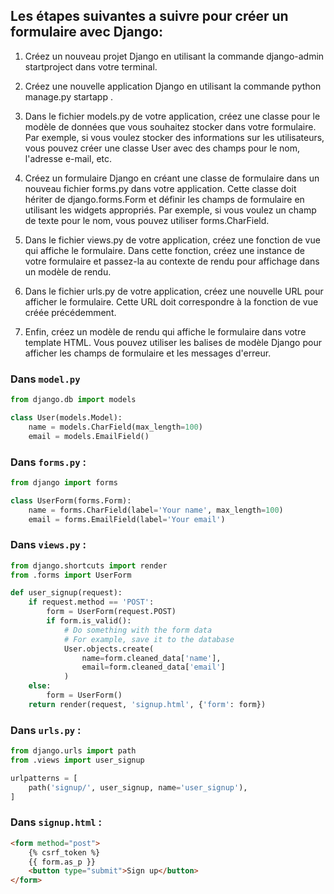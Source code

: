 ## Les étapes suivantes a suivre pour créer un formulaire avec Django:

1. Créez un nouveau projet Django en utilisant la commande django-admin startproject <nom-du-projet> dans votre terminal.

2. Créez une nouvelle application Django en utilisant la commande python manage.py startapp <nom-de-l-application>.

3. Dans le fichier models.py de votre application, créez une classe pour le modèle de données que vous souhaitez stocker dans votre formulaire. Par exemple, si vous voulez stocker des informations sur les utilisateurs, vous pouvez créer une classe User avec des champs pour le nom, l'adresse e-mail, etc.

4. Créez un formulaire Django en créant une classe de formulaire dans un nouveau fichier forms.py dans votre application. Cette classe doit hériter de django.forms.Form et définir les champs de formulaire en utilisant les widgets appropriés. Par exemple, si vous voulez un champ de texte pour le nom, vous pouvez utiliser forms.CharField.

5. Dans le fichier views.py de votre application, créez une fonction de vue qui affiche le formulaire. Dans cette fonction, créez une instance de votre formulaire et passez-la au contexte de rendu pour affichage dans un modèle de rendu.

6. Dans le fichier urls.py de votre application, créez une nouvelle URL pour afficher le formulaire. Cette URL doit correspondre à la fonction de vue créée précédemment.

7. Enfin, créez un modèle de rendu qui affiche le formulaire dans votre template HTML. Vous pouvez utiliser les balises de modèle Django pour afficher les champs de formulaire et les messages d'erreur.


### Dans `model.py`
```python
from django.db import models

class User(models.Model):
    name = models.CharField(max_length=100)
    email = models.EmailField()
```
### Dans  `forms.py` :
```python
from django import forms

class UserForm(forms.Form):
    name = forms.CharField(label='Your name', max_length=100)
    email = forms.EmailField(label='Your email')
```
### Dans  `views.py` :
```python
from django.shortcuts import render
from .forms import UserForm

def user_signup(request):
    if request.method == 'POST':
        form = UserForm(request.POST)
        if form.is_valid():
            # Do something with the form data
            # For example, save it to the database
            User.objects.create(
                name=form.cleaned_data['name'],
                email=form.cleaned_data['email']
            )
    else:
        form = UserForm()
    return render(request, 'signup.html', {'form': form})
```
### Dans  `urls.py` :
```python
from django.urls import path
from .views import user_signup

urlpatterns = [
    path('signup/', user_signup, name='user_signup'),
]
```
### Dans  `signup.html` :
```html
<form method="post">
    {% csrf_token %}
    {{ form.as_p }}
    <button type="submit">Sign up</button>
</form>
```


